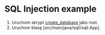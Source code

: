 # SQL Injection example

1. Uruchom skrypt [create_database](src/main/resources/create_database.sql) jako root.
2. Uruchom klasę [src/main/java/sqli/sqli.App].
